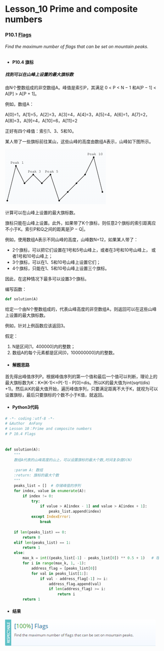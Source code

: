 # Lesson_10 Prime and composite numbers  


### P10.1 [Flags](https://app.codility.com/programmers/lessons/10-prime_and_composite_numbers/flags/) 

###### Find the maximum number of flags that can be set on mountain peaks.

* #### P10.4  旗标

##### 找到可以在山峰上设置的最大旗标数

由N个整数组成的非空数组A。峰值是索引P，其满足 0 < P < N − 1 和A[P − 1] < A[P] > A[P + 1]。

例如，数组A：

A[0]=1，A[1]=5，A[2]=3，A[3]=4，A[4]=3，A[5]=4，A[6]=1，A[7]=2，A[8]=3，A[9]=4，A[10]=6，A[11]=2

正好有四个峰值：索引1、3、5和10。

某人带了一些旗标前往某山，这些山峰的高度由数组A表示，山峰如下图所示。

![image](https://github.com/Anfany/Codility-Lessons-By-Python3/blob/master/L10_Prime%20and%20composite%20numbers/10.4.1.png)

计算可以在山峰上设置的最大旗标数。

旗标只能在山峰上设置。此外，如果带了K个旗标，则任意2个旗标的索引距离应不小于K。索引P和Q之间的距离是|P − Q|。

例如，使用数组A表示不同山峰的高度，山峰数N=12，如果某人带了：

  * 2个旗标，可以把它们设置在1号和5号山峰上，或者在3号和10号山峰上， 或者1号和10号山峰上；
  * 3个旗标，可以在1、5和10号山峰上设置它们；
  * 4个旗标，只能在1、5和10号山峰上设置三个旗标。

因此，在这种情况下最多可以设置3个旗标。

编写函数：
```python
def solution(A)
```

给定一个由N个整数组成的，代表山峰高度的非空数组A，则返回可以在这些山峰上设置的最大旗标数。

例如，针对上例函数应该返回3。

假定：

  1. N是区间[1，400000]内的整数；
  2. 数组A的每个元素都是区间[0，100000000]内的整数。


* #### 解题思路

首先得出峰值序列P。根据峰值序列的第一个值和最后一个值可以判断，理论上的最大旗标数为K：K*\(K-1)<=P[-1] - P[0]=dis。所以K的最大值为int(sqrt(dis) +1)。然后从K的最大值开始，遍历峰值序列，只要满足距离不大于K，就视为可以设置旗标，最后只要旗标的个数不小于K值，就返回。

* #### Python3代码

```python
# -*- coding：utf-8 -*-
# &Author  AnFany
# Lesson 10：Prime and composite numbers
# P 10.4 Flags


def solution(A):
    """
    数组A代表的山峰高度的山上，可以设置旗标的最大个数,时间复杂度O(N)

    :param A: 数组
    :return: 旗标的最大个数
    """
    peaks_list = []  # 存储峰值的序列
    for index, value in enumerate(A):
        if index != 0:
            try:
                if value > A[index - 1] and value > A[index + 1]:
                    peaks_list.append(index)
            except IndexError:
                break

    if len(peaks_list) == 0:
        return 0
    elif len(peaks_list) == 1:
        return 1
    else:
        max_k = int((peaks_list[-1] - peaks_list[0]) ** 0.5 + 1)   # 理论上可以带的最大旗标数
        for i in range(max_k, 1, -1):
            address_flag = [peaks_list[0]]
            for val in peaks_list[1:]:
                if val - address_flag[-1] >= i:
                    address_flag.append(val)
                    if len(address_flag) >= i:
                        return i
        return 1
```


* #### 结果


![image](https://github.com/Anfany/Codility-Lessons-By-Python3/blob/master/L10_Prime%20and%20composite%20numbers/10.4.png)

